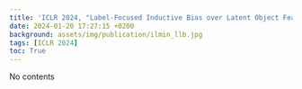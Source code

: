 ```yaml
---
title: 'ICLR 2024, "Label-Focused Inductive Bias over Latent Object Features in Visual Classification"'
date: 2024-01-20 17:27:15 +0200
background: assets/img/publication/ilmin_llb.jpg
tags: [ICLR 2024]
toc: True
---
```


No contents